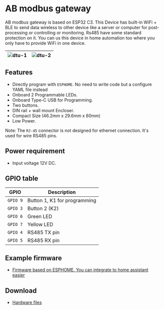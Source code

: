# AB modbus gateway #

AB modbus gateway is based on ESP32 C3. This Device has built-in WiFi + BLE to send data wireless to other device like a server or computer for post-processing or controlling or monitoring. Rs485 have some standard protection on it. You can us this device in home automation too where you only have to provide WiFi in one device.

| ![dtu-1](https://i1.aprbrother.com/DTU-1.jpg-320.jpg) | ![dtu-2](https://i1.aprbrother.com/DTUC-2.jpg-320.jpg) |
|------|--------------|

## Features ##

* Directly program with `ESPHOME`. No need to write code but a configure YAML file instead
* Onboard 2 Programmable LEDs.
* Onboard Type-C USB for Programming.
* Two buttons. 
* DIN rail + wall mount Encloser.
* Compact Size (46.2mm x 29.6mm x 60mm)
* Low Power.

Note: The `RJ-45` connector is not designed for ethernet connection. It's used for wire RS485 pins.

## Power requirement ##

* Input voltage 12V DC.

## GPIO table ##

| GPIO | Description  |
|------|--------------|
| `GPIO 9` | Button 1, K1 for programming | 
| `GPIO 3` | Button 2 (K2) | 
| `GPIO 6` | Green LED | 
| `GPIO 7` | Yellow LED |
| `GPIO 4` | RS485 TX pin |
| `GPIO 5` | RS485 RX pin |

## Example firmware ##

* [Firmware based on ESPHOME. You can integrate to home assistant easier](https://github.com/volca/esphome-modbus)

## Download ##

* [Hardware files](https://github.com/AprilBrother/ab-hardware/tree/master/ab-modbus-gateway)
